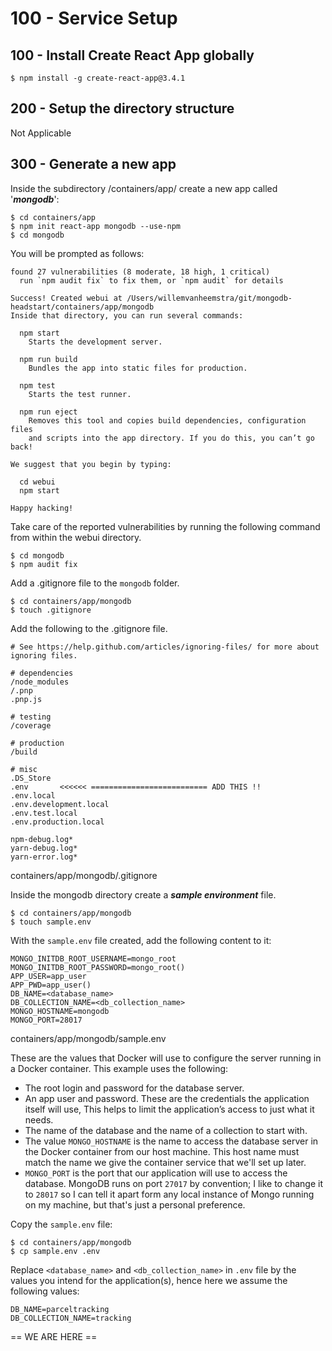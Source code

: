 # 100 - Service Setup

## 100 - Install Create React App globally

```
$ npm install -g create-react-app@3.4.1
```

## 200 - Setup the directory structure

Not Applicable

## 300 - Generate a new app

Inside the subdirectory /containers/app/ create a new app called '***mongodb***':

```
$ cd containers/app
$ npm init react-app mongodb --use-npm
$ cd mongodb
```

You will be prompted as follows:

```
found 27 vulnerabilities (8 moderate, 18 high, 1 critical)
  run `npm audit fix` to fix them, or `npm audit` for details

Success! Created webui at /Users/willemvanheemstra/git/mongodb-headstart/containers/app/mongodb
Inside that directory, you can run several commands:

  npm start
    Starts the development server.

  npm run build
    Bundles the app into static files for production.

  npm test
    Starts the test runner.

  npm run eject
    Removes this tool and copies build dependencies, configuration files
    and scripts into the app directory. If you do this, you can’t go back!

We suggest that you begin by typing:

  cd webui
  npm start

Happy hacking!
```

Take care of the reported vulnerabilities by running the following command from within the webui directory.

```
$ cd mongodb
$ npm audit fix
```

Add a .gitignore file to the ```mongodb``` folder.

```
$ cd containers/app/mongodb
$ touch .gitignore
```

Add the following to the .gitignore file.

```
# See https://help.github.com/articles/ignoring-files/ for more about ignoring files.

# dependencies
/node_modules
/.pnp
.pnp.js

# testing
/coverage

# production
/build

# misc
.DS_Store
.env       <<<<<< ========================== ADD THIS !!
.env.local
.env.development.local
.env.test.local
.env.production.local

npm-debug.log*
yarn-debug.log*
yarn-error.log*
```
containers/app/mongodb/.gitignore

Inside the mongodb directory create a ***sample environment*** file.

```
$ cd containers/app/mongodb
$ touch sample.env
```

With the ```sample.env``` file created, add the following content to it:

```
MONGO_INITDB_ROOT_USERNAME=mongo_root
MONGO_INITDB_ROOT_PASSWORD=mongo_root()
APP_USER=app_user
APP_PWD=app_user()
DB_NAME=<database_name>
DB_COLLECTION_NAME=<db_collection_name>
MONGO_HOSTNAME=mongodb
MONGO_PORT=28017
```
containers/app/mongodb/sample.env

These are the values that Docker will use to configure the server running in a Docker container. This example uses the following:

- The root login and password for the database server.
- An app user and password. These are the credentials the application itself will use, This helps to limit the application’s access to just what it needs.
- The name of the database and the name of a collection to start with.
- The value ```MONGO_HOSTNAME``` is the name to access the database server in the Docker container from our host machine. This host name must match the name we give the container service that we'll set up later.
- ```MONGO_PORT``` is the port that our application will use to access the database. MongoDB runs on port ```27017``` by convention; I like to change it to ```28017``` so I can tell it apart form any local instance of Mongo running on my machine, but that's just a personal preference.

Copy the ```sample.env``` file:

```
$ cd containers/app/mongodb
$ cp sample.env .env
```

Replace ```<database_name>``` and ```<db_collection_name>``` in ```.env``` file by the values you intend for the application(s), hence here we assume the following values:

```
DB_NAME=parceltracking
DB_COLLECTION_NAME=tracking
```




== WE ARE HERE ==
